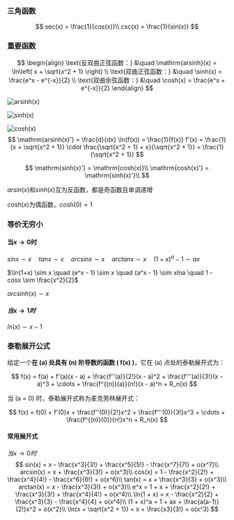 ### 三角函数

$$
sec(x) = \frac{1}{cos(x)}\\
csc(x) = \frac{1}{sin(x)}
$$



### 重要函数

$$
\begin{align}
\text{反双曲正弦函数：} &\quad \mathrm{arsinh}(x) = \ln\left( x + \sqrt{x^2 + 1} \right) \\
\text{双曲正弦函数：} &\quad \sinh(x) = \frac{e^x - e^{-x}}{2} \\
\text{双曲余弦函数：} &\quad \cosh(x) = \frac{e^x + e^{-x}}{2}
\end{align}
$$

![arsinh(x)](E:\Markdown\Typora\Picture\高数\arsinh(x).png)

![sinh(x)](E:\Markdown\typora\picture\高数\sinh(x).png)

![cosh(x)](E:\Markdown\typora\picture\高数\cosh(x).png)
$$
\mathrm{arsinh(x)'} = \frac{d}{dx} \ln(f(x)) = \frac{1}{f(x)} f'(x) = \frac{1}{x + \sqrt{x^2 + 1}} \cdot \frac{\sqrt{x^2 + 1} + x}{\sqrt{x^2 + 1}} = \frac{1}{\sqrt{x^2 + 1}}
$$

$$
\mathrm{sinh(x)'} = \mathrm{cosh(x)}\\
\mathrm{cosh(x)'} = \mathrm{sinh(x)'}\\
$$

$arsin(x)$和$sinh(x)$互为反函数，都是奇函数且单调递增

$cosh(x)$为偶函数，$cosh(0) = 1$



### 等价无穷小

#### $\text{当}x \to 0 \text{时}$

$sinx \sim x \quad tanx \sim x \quad arcsinx \sim x \quad arctanx \sim x \quad (1 + x)^a -1 \sim ax$

$\ln(1+x) \sim x \quad {e^x - 1} \sim x \quad {a^x - 1} \sim xlna \quad 1 - cosx \sim \frac{x^2}{2}$​

$arcsinh(x) \sim x$

#### $当x\to1时$

$ln(x) \sim x-1$





### 泰勒展开公式

给定一个**在 \(a\) 处具有 \(n\) 阶导数的函数 \( f(x) \)**，它在 \(a\) 点处的泰勒展开式为：

$$
f(x) = f(a) + f'(a)(x - a) + \frac{f''(a)}{2!}(x - a)^2 + \frac{f'''(a)}{3!}(x - a)^3 + \cdots + \frac{f^{(n)}(a)}{n!}(x - a)^n + R_n(x)
$$

当 \(a = 0\) 时，泰勒展开式称为麦克劳林展开式：

$$
f(x) = f(0) + f'(0)x + \frac{f''(0)}{2!}x^2 + \frac{f'''(0)}{3!}x^3 + \cdots + \frac{f^{(n)}(0)}{n!}x^n + R_n(x)
$$



#### 常用展开式

$当x\to0时$
$$
sin(x) = x - \frac{x^3}{3!} + \frac{x^5}{5!} - \frac{x^7}{7!} + o(x^7)\\
arcsin(x) = x + \frac{x^3}{3!} + o(x^3)\\
cos(x) = 1 - \frac{x^2}{2!} + \frac{x^4}{4!} - \frac{x^6}{6!} + o(x^6)\\
tan(x) = x + \frac{x^3}{3} + o(x^3)\\
arctan(x) = x - \frac{x^3}{3!} + o(x^3)\\
e^x = 1 + x + \frac{x^2}{2!} + \frac{x^3}{3!} + \frac{x^4}{4!} + o(x^4)\\
\ln(1 + x) = x - \frac{x^2}{2} + \frac{x^3}{3} - \frac{x^4}{4} + o(x^4)\\
(1 + x)^a = 1 + ax + \frac{a(a-1)}{2!}x^2 + o(x^2)\\
\ln(x + \sqrt{x^2 + 1}) = x + \frac{x3}{3!} + o(x^3)
$$
